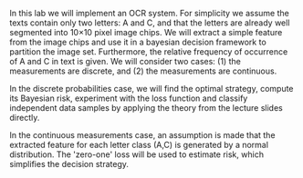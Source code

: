 In this lab we will implement an OCR system. For simplicity we assume the texts contain only two letters: A and C, and that the letters are already well segmented into 10×10 pixel image chips. We will extract a simple feature from the image chips and use it in a bayesian decision framework to partition the image set. Furthermore, the relative frequency of occurrence of A and C in text is given. We will consider two cases: (1) the measurements are discrete, and (2) the measurements are continuous.

In the discrete probabilities case, we will find the optimal strategy, compute its Bayesian risk, experiment with the loss function and classify independent data samples by applying the theory from the lecture slides directly.

In the continuous measurements case, an assumption is made that the extracted feature for each letter class (A,C) is generated by a normal distribution. The 'zero-one' loss will be used to estimate risk, which simplifies the decision strategy.

